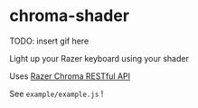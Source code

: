 # chroma-shader

TODO: insert gif here

Light up your Razer keyboard using your shader

Uses [Razer Chroma RESTful API](https://assets.razerzone.com/dev_portal/REST/html/index.html)

See `example/example.js` !
